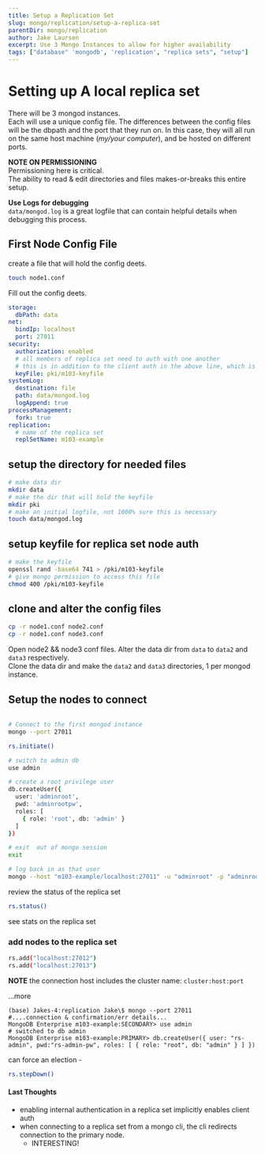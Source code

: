 ```yaml
---
title: Setup a Replication Set
slug: mongo/replication/setup-a-replica-set
parentDir: mongo/replication
author: Jake Laursen
excerpt: Use 3 Mongo Instances to allow for higher availability
tags: ["database" 'mongodb', 'replication', "replica sets", "setup"]
---
```


# Setting up A local replica set

There will be 3 mongod instances.  
Each will use a unique config file. The differences between the config files will be the dbpath and the port that they run on. In this case, they will all run on the same host machine (_my/your computer_), and be hosted on different ports.

**NOTE ON PERMISSIONING**  
Permissioning here is critical.  
The ability to read & edit directories and files makes-or-breaks this entire setup.

**Use Logs for debugging**  
`data/mongod.log` is a great logfile that can contain helpful details when debugging this process.

## First Node Config File

create a file that will hold the config deets.

```bash
touch node1.conf
```

Fill out the config deets.

```yaml
storage:
  dbPath: data
net:
  bindIp: localhost
  port: 27011
security:
  authorization: enabled
  # all members of replica set need to auth with one another
  # this is in addition to the client auth in the above line, which is implicit but left here for explanation
  keyFile: pki/m103-keyfile
systemLog:
  destination: file
  path: data/mongod.log
  logAppend: true
processManagement:
  fork: true
replication:
  # name of the replica set
  replSetName: m103-example
```

## setup the directory for needed files

```bash
# make data dir
mkdir data
# make the dir that will hold the keyfile
mkdir pki
# make an initial logfile, not 1000% sure this is necessary
touch data/mongod.log
```

## setup keyfile for replica set node auth

```bash
# make the keyfile
openssl rand -base64 741 > /pki/m103-keyfile
# give mongo permission to access this file
chmod 400 /pki/m103-keyfile
```

## clone and alter the config files

```bash
cp -r node1.conf node2.conf
cp -r node1.conf node3.conf
```

Open node2 && node3 conf files. Alter the data dir from `data` to `data2` and `data3` respectively.  
Clone the data dir and make the `data2` and `data3` directories, 1 per mongod instance.

## Setup the nodes to connect

```bash

# Connect to the first mongod instance
mongo --port 27011

rs.initiate()

# switch to admin db
use admin

# create a root privilege user
db.createUser({
  user: 'adminroot',
  pwd: 'adminrootpw',
  roles: [
    { role: 'root', db: 'admin' }
  ]
})

# exit  out of mongo session
exit

# log back in as that user
mongo --host "m103-example/localhost:27011" -u "adminroot" -p "adminrootpw" --authenticationDatabase "admin"
```

review the status of the replica set

```bash
rs.status()
```

see stats on the replica set

### add nodes to the replica set

```bash
rs.add("localhost:27012")
rs.add("localhost:27013")


```

**NOTE** the connection host includes the cluster name: `cluster:host:port`

...more

```
(base) Jakes-4:replication Jake\$ mongo --port 27011
#....connection & confirmation/err details...
MongoDB Enterprise m103-example:SECONDARY> use admin
# switched to db admin
MongoDB Enterprise m103-example:PRIMARY> db.createUser({ user: "rs-admin", pwd:"rs-admin-pw", roles: [ { role: "root", db: "admin" } ] })
```

can force an election -

```bash
rs.stepDown()
```

#### Last Thoughts

- enabling internal authentication in a replica set implicitly enables client auth
- when connecting to a replica set from a mongo cli, the cli redirects connection to the primary node.
  - INTERESTING!
